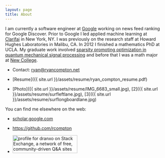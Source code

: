 ```yaml
---
layout: page
title: About
---
```

I am currently a software engineer at [Google](https://www.google.com/) working on news feed ranking for Google Discover. Prior to Google I led applied machine learning at [Clarifai](http://www.clarifai.com/) in New York, NY. I was previously on the research staff at Howard Hughes Laboratories in Malibu, CA. In 2012 I finished a mathematics PhD at UCLA. My graduate work involved [sparsity promoting optimization in quantum mechanical signal processing](http://code.google.com/p/typingstuff/downloads/list) and before that I was a math major at [New College](https://www.ncf.edu/).

+ Contact: <ryan@ryancompton.net>

+ [Resume]({{ site.url }}/assets/resume/ryan_compton_resume.pdf)

+ [Photo]({{ site.url }}/assets/resume/IMG_6683_small.jpg), [2]({{ site.url }}/assets/resume/surfleftlane.jpg), [3]({{ site.url }}/assets/resume/surflongboardlane.jpg)


You can find me elsewhere on the web:

+ [scholar.google.com](https://scholar.google.com/citations?user=YcJNT5AAAAAJ)

+ <https://github.com/rcompton>

+ <a href="http://stackexchange.com/users/186936/dranxo"><img src="http://stackexchange.com/users/flair/186936.png?theme=dark" width="208" height="58" alt="profile for dranxo on Stack Exchange, a network of free, community-driven Q&amp;A sites" title="profile for dranxo on Stack Exchange, a network of free, community-driven Q&amp;A sites" /></a>
